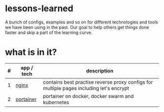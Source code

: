 # lessons-learned
A bunch of configs, examples and so on for different technologies and tools we have been using in the past. Our goal to help others get things done faster and skip a part of the learning curve.

# what is in it?

| # | app / tech  | description  |
|---|---|---|
| 1 | [nginx](001-nginx) | contains best practise reverse proxy configs for multiple pages including let's encrypt |
| 2 | [portainer](002-portainer) | portainer on docker, docker swarm and kubernetes |